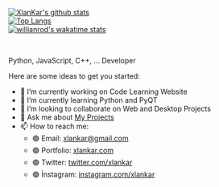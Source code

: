 [![XlanKar's github stats](https://github-readme-stats.vercel.app/api?username=XlanKar&show_icons=true&theme=blueberry)](https://github.com/anuraghazra/github-readme-stats)
</br>
[![Top Langs](https://github-readme-stats.vercel.app/api/top-langs/?username=XlanKar&layout=compact&theme=blueberry)](https://github.com/anuraghazra/github-readme-stats)
</br>
[![willianrod's wakatime stats](https://github-readme-stats.vercel.app/api/wakatime?username=XlanKar&layout=compact&theme=blueberry)](https://github.com/anuraghazra/github-readme-stats)

</br>

Python, JavaScript, C++, ... Developer

Here are some ideas to get you started:

- 🔭 I’m currently working on Code Learning Website
- 🌱 I’m currently learning Python and PyQT
- 👯 I’m looking to collaborate on Web and Desktop Projects
- 💬 Ask me about [My Projects](https://github.com/XlanKar "My Projects")
- 📫 How to reach me: 
  - 🟢 Email: xlankar@gmail.com
  - 🟢 Portfolio: [xlankar.com](https://xlankar.com)
  - 🟢 Twitter: [twitter.com/xlankar](https://twitter.com/xlankar)
  - 🟢 İnstagram: [instagram.com/xlankar](https://www.instagram.com/xlankar)
